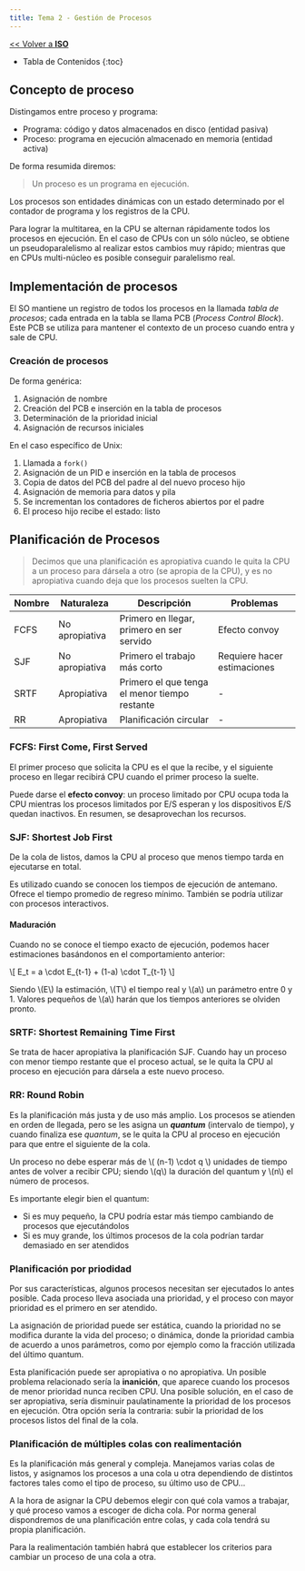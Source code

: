 ```yaml
---
title: Tema 2 - Gestión de Procesos
---
```


[&lt;&lt; Volver a **ISO**](../iso.md)

* Tabla de Contenidos
{:toc}

## Concepto de proceso

Distingamos entre proceso y programa:

* Programa: código y datos almacenados en disco (entidad pasiva)
* Proceso: programa en ejecución almacenado en memoria (entidad activa)

De forma resumida diremos:

> Un proceso es un programa en ejecución.

Los procesos son entidades dinámicas con un estado determinado por el contador de programa y los registros de la CPU.

Para lograr la multitarea, en la CPU se alternan rápidamente todos los procesos en ejecución. En el caso de CPUs con un sólo núcleo, se obtiene un pseudoparalelismo al realizar estos cambios muy rápido; mientras que en CPUs multi-núcleo es posible conseguir paralelismo real.

## Implementación de procesos

El SO mantiene un registro de todos los procesos en la llamada _tabla de procesos_; cada entrada en la tabla se llama PCB (_Process Control Block_). Este PCB se utiliza para mantener el contexto de un proceso cuando entra y sale de CPU.

### Creación de procesos

De forma genérica:

1. Asignación de nombre
2. Creación del PCB e inserción en la tabla de procesos
3. Determinación de la prioridad inicial
4. Asignación de recursos iniciales

En el caso específico de Unix:

1. Llamada a `fork()`
2. Asignación de un PID e inserción en la tabla de procesos
3. Copia de datos del PCB del padre al del nuevo proceso hijo
4. Asignación de memoria para datos y pila
5. Se incrementan los contadores de ficheros abiertos por el padre
6. El proceso hijo recibe el estado: listo

## Planificación de Procesos

> Decimos que una planificación es apropiativa cuando le quita la CPU a un proceso para dársela a otro (se apropia de la CPU), y es no apropiativa cuando deja que los procesos suelten la CPU.

Nombre | Naturaleza | Descripción | Problemas
---|---|---|---
FCFS | No apropiativa | Primero en llegar, primero en ser servido | Efecto convoy
SJF | No apropiativa | Primero el trabajo más corto | Requiere hacer estimaciones
SRTF | Apropiativa | Primero el que tenga el menor tiempo restante | -
RR | Apropiativa | Planificación circular | -

### FCFS: First Come, First Served

El primer proceso que solicita la CPU es el que la recibe, y el siguiente proceso en llegar recibirá CPU cuando el primer proceso la suelte.

Puede darse el **efecto convoy**: un proceso limitado por CPU ocupa toda la CPU mientras los procesos limitados por E/S esperan y los dispositivos E/S quedan inactivos. En resumen, se desaprovechan los recursos.

### SJF: Shortest Job First

De la cola de listos, damos la CPU al proceso que menos tiempo tarda en ejecutarse en total.

Es utilizado cuando se conocen los tiempos de ejecución de antemano. Ofrece el tiempo promedio de regreso mínimo. También se podría utilizar con procesos interactivos.

#### Maduración

Cuando no se conoce el tiempo exacto de ejecución, podemos hacer estimaciones basándonos en el comportamiento anterior:

\\[ E_t = a \cdot E_{t-1} + (1-a) \cdot T_{t-1} \\]

Siendo \\(E\\) la estimación, \\(T\\) el tiempo real y \\(a\\) un parámetro entre 0 y 1. Valores pequeños de \\(a\\) harán que los tiempos anteriores se olviden pronto.

### SRTF: Shortest Remaining Time First

Se trata de hacer apropiativa la planificación SJF. Cuando hay un proceso con menor tiempo restante que el proceso actual, se le quita la CPU al proceso en ejecución para dársela a este nuevo proceso.

### RR: Round Robin

Es la planificación más justa y de uso más amplio. Los procesos se atienden en orden de llegada, pero se les asigna un _**quantum**_ (intervalo de tiempo), y cuando finaliza ese _quantum_, se le quita la CPU al proceso en ejecución para que entre el siguiente de la cola.

Un proceso no debe esperar más de \\( (n-1) \cdot q \\) unidades de tiempo antes de volver a recibir CPU; siendo \\(q\\) la duración del quantum y \\(n\\) el número de procesos.

Es importante elegir bien el quantum:

* Si es muy pequeño, la CPU podría estar más tiempo cambiando de procesos que ejecutándolos
* Si es muy grande, los últimos procesos de la cola podrían tardar demasiado en ser atendidos

### Planificación por priodidad

Por sus características, algunos procesos necesitan ser ejecutados lo antes posible. Cada proceso lleva asociada una prioridad, y el proceso con mayor prioridad es el primero en ser atendido.

La asignación de prioridad puede ser estática, cuando la prioridad no se modifica durante la vida del proceso; o dinámica, donde la prioridad cambia de acuerdo a unos parámetros, como por ejemplo como la fracción utilizada del último quantum.

Esta planificación puede ser apropiativa o no apropiativa. Un posible problema relacionado sería la **inanición**, que aparece cuando los procesos de menor prioridad nunca reciben CPU. Una posible solución, en el caso de ser apropiativa, sería disminuir paulatinamente la prioridad de los procesos en ejecución. Otra opción sería la contraria: subir la prioridad de los procesos listos del final de la cola.

### Planificación de múltiples colas con realimentación

Es la planificación más general y compleja. Manejamos varias colas de listos, y asignamos los procesos a una cola u otra dependiendo de distintos factores tales como el tipo de proceso, su último uso de CPU...

A la hora de asignar la CPU debemos elegir con qué cola vamos a trabajar, y qué proceso vamos a escoger de dicha cola. Por norma general dispondremos de una planificación entre colas, y cada cola tendrá su propia planificación.

Para la realimentación también habrá que establecer los criterios para cambiar un proceso de una cola a otra.
